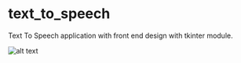 # text_to_speech
Text To Speech application with front end design with tkinter module.


![alt text](https://ibb.co/CMKz4fD)
